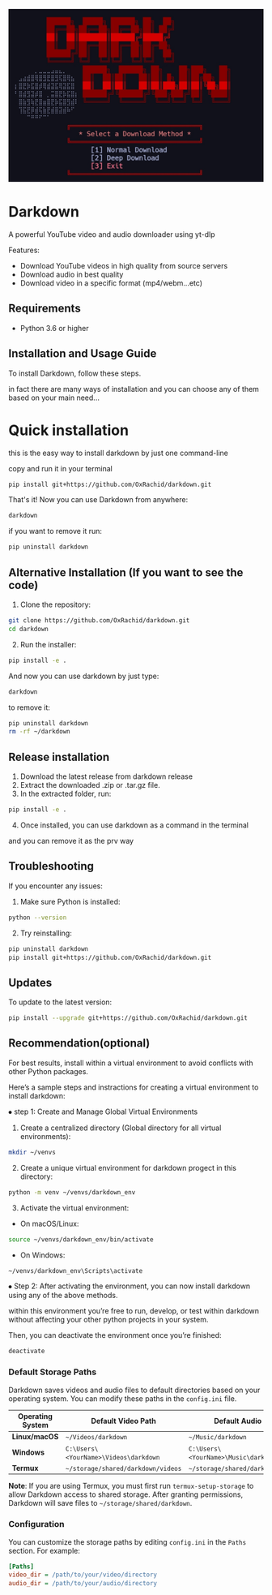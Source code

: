 ![Diagram](screenshot.jpg)

# Darkdown

A powerful YouTube video and audio downloader using yt-dlp

Features:
- Download YouTube videos in high quality from source servers
- Download audio in best quality
- Download video in a specific format (mp4/webm...etc)


## Requirements
- Python 3.6 or higher

## Installation and Usage Guide
To install Darkdown, follow these steps. 

in fact there are many ways of installation and you can choose any of them based on your main need...

# Quick installation
this is the easy way to install darkdown by just one command-line

copy and run it in your terminal

```bash
pip install git+https://github.com/OxRachid/darkdown.git
```

That's it! Now you can use Darkdown from anywhere:
```bash
darkdown
```
if you want to remove it run:
```bash
pip uninstall darkdown
```

## Alternative Installation (If you want to see the code)

1. Clone the repository:
```bash
git clone https://github.com/OxRachid/darkdown.git
cd darkdown
```

2. Run the installer:
```bash
pip install -e .
```

And now you can use darkdown by just type:
```bash
darkdown
```
to remove it:
```bash
pip uninstall darkdown
rm -rf ~/darkdown
```

## Release installation
1. Download the latest release from darkdown release 
2. Extract the downloaded .zip or .tar.gz file.
3. In the extracted folder, run:
```bash
pip install -e .
```
4. Once installed, you can use darkdown as a command in the terminal

and you can remove it as the prv way

## Troubleshooting

If you encounter any issues:

1. Make sure Python is installed:
```bash
python --version
```

2. Try reinstalling:
```bash
pip uninstall darkdown
pip install git+https://github.com/OxRachid/darkdown.git
```

## Updates

To update to the latest version:
```bash
pip install --upgrade git+https://github.com/OxRachid/darkdown.git
```

## Recommendation(optional)
For best results, install within a virtual environment to avoid conflicts with other Python packages.

Here’s a sample steps and instractions for creating a virtual environment to install darkdown:
   
⦁ step 1: Create and Manage Global Virtual Environments 
   1. Create a centralized directory (Global directory for all virtual environments):
```bash
mkdir ~/venvs
```
   2. Create a unique virtual environment for darkdown progect in this directory:
```bash
python -m venv ~/venvs/darkdown_env
```  
   3. Activate the virtual environment:

   * On macOS/Linux:
```bash
source ~/venvs/darkdown_env/bin/activate 
```
   * On Windows:
```bash
~/venvs/darkdown_env\Scripts\activate 
```
⦁ Step 2: After activating the environment, you can now install darkdown using any of the above methods.

within this environment you’re free to run, develop, or test within darkdown without affecting your other python projects in your system. 

Then, you can deactivate the environment once you’re finished:
```bash
deactivate
```

### Default Storage Paths

Darkdown saves videos and audio files to default directories based on your operating system. You can modify these paths in the `config.ini` file.

| **Operating System** | **Default Video Path**                        | **Default Audio Path**                       |
|----------------------|-----------------------------------------------|----------------------------------------------|
| **Linux/macOS**      | `~/Videos/darkdown`                           | `~/Music/darkdown`                           |
| **Windows**          | `C:\Users\<YourName>\Videos\darkdown`         | `C:\Users\<YourName>\Music\darkdown`         |
| **Termux**           | `~/storage/shared/darkdown/videos`            | `~/storage/shared/darkdown/audios`           |

**Note**: If you are using Termux, you must first run `termux-setup-storage` to allow Darkdown access to shared storage. After granting permissions, Darkdown will save files to `~/storage/shared/darkdown`.

### Configuration

You can customize the storage paths by editing `config.ini` in the `Paths` section. For example:

```ini
[Paths]
video_dir = /path/to/your/video/directory
audio_dir = /path/to/your/audio/directory
